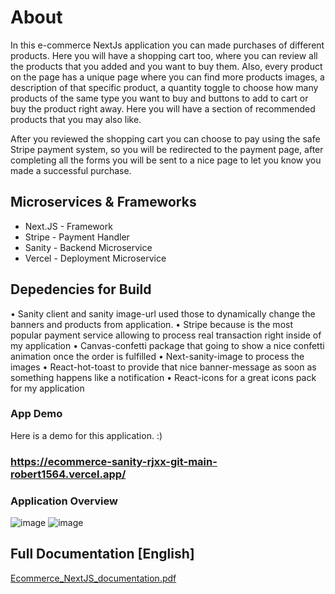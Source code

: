 # About

In this e-commerce NextJs application you can made purchases of different products. Here you will have a shopping cart too, where you can review all the products that you added and you want to buy them. Also, every product on the page has a unique page where you can find more products images, a description of that specific product, a quantity toggle to choose how many products of the same type you want to buy and buttons to add to cart or buy the product right away. Here you will have a section of recommended products that you may also like.

After you reviewed the shopping cart you can choose to pay using the safe Stripe payment system, so you will be redirected to the payment page, after completing all the forms you will be sent to a nice page to let you know you made a successful purchase.


## Microservices & Frameworks

  - Next.JS - Framework
  - Stripe - Payment Handler
  - Sanity - Backend Microservice
  - Vercel - Deployment Microservice


## Depedencies for Build

 •	Sanity client and sanity image-url used those to dynamically change the banners and products from application.
 •	Stripe because is the most popular payment service allowing to process real transaction right inside of my application
 •	Canvas-confetti package that going to show a nice confetti animation once the order is fulfilled
 •	Next-sanity-image to process the images
 •	React-hot-toast to provide that nice banner-message as soon as something happens like a notification
 •	React-icons for a great icons pack for my application


### App Demo

Here is a demo for this application. :)

### https://ecommerce-sanity-rjxx-git-main-robert1564.vercel.app/

### Application Overview

![image](https://user-images.githubusercontent.com/52401139/218121584-0e4f7bc5-b755-4b73-a2ba-8be9bac6cfc1.png)
![image](https://user-images.githubusercontent.com/52401139/218121832-002b7ea9-c308-41b0-a016-3eb6477f507a.png)

## Full Documentation [English]

[Ecommerce_NextJS_documentation.pdf](https://github.com/robert1564/ecommerce_sanity/files/10708536/Ecommerce_NextJS_documentation.pdf)

